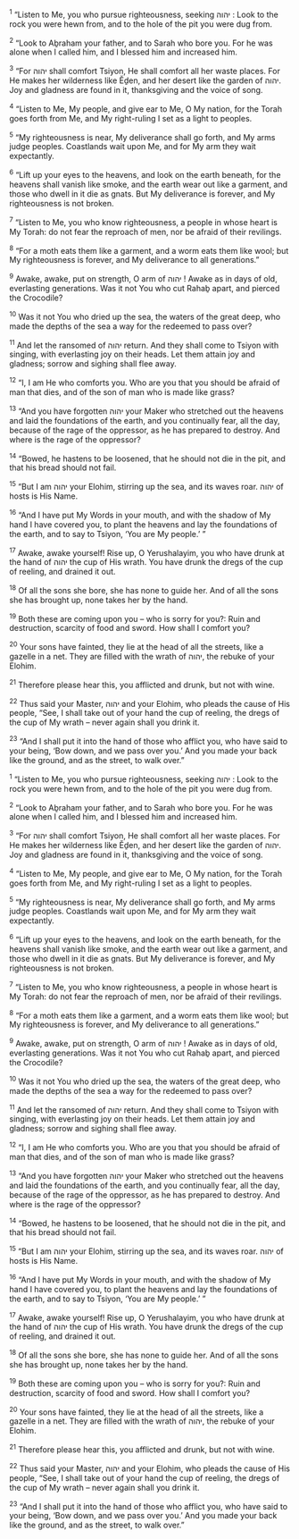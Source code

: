 <sup>1</sup> “Listen to Me, you who pursue righteousness, seeking יהוה : Look to the rock you were hewn from, and to the hole of the pit you were dug from.

<sup>2</sup> “Look to Aḇraham your father, and to Sarah who bore you. For he was alone when I called him, and I blessed him and increased him.

<sup>3</sup> “For יהוה shall comfort Tsiyon, He shall comfort all her waste places. For He makes her wilderness like Ĕḏen, and her desert like the garden of יהוה. Joy and gladness are found in it, thanksgiving and the voice of song.

<sup>4</sup> “Listen to Me, My people, and give ear to Me, O My nation, for the Torah goes forth from Me, and My right-ruling I set as a light to peoples.

<sup>5</sup> “My righteousness is near, My deliverance shall go forth, and My arms judge peoples. Coastlands wait upon Me, and for My arm they wait expectantly.

<sup>6</sup> “Lift up your eyes to the heavens, and look on the earth beneath, for the heavens shall vanish like smoke, and the earth wear out like a garment, and those who dwell in it die as gnats. But My deliverance is forever, and My righteousness is not broken.

<sup>7</sup> “Listen to Me, you who know righteousness, a people in whose heart is My Torah: do not fear the reproach of men, nor be afraid of their revilings.

<sup>8</sup> “For a moth eats them like a garment, and a worm eats them like wool; but My righteousness is forever, and My deliverance to all generations.”

<sup>9</sup> Awake, awake, put on strength, O arm of יהוה ! Awake as in days of old, everlasting generations. Was it not You who cut Rahaḇ apart, and pierced the Crocodile?

<sup>10</sup> Was it not You who dried up the sea, the waters of the great deep, who made the depths of the sea a way for the redeemed to pass over?

<sup>11</sup> And let the ransomed of יהוה return. And they shall come to Tsiyon with singing, with everlasting joy on their heads. Let them attain joy and gladness; sorrow and sighing shall flee away.

<sup>12</sup> “I, I am He who comforts you. Who are you that you should be afraid of man that dies, and of the son of man who is made like grass?

<sup>13</sup> “And you have forgotten יהוה your Maker who stretched out the heavens and laid the foundations of the earth, and you continually fear, all the day, because of the rage of the oppressor, as he has prepared to destroy. And where is the rage of the oppressor?

<sup>14</sup> “Bowed, he hastens to be loosened, that he should not die in the pit, and that his bread should not fail.

<sup>15</sup> “But I am יהוה your Elohim, stirring up the sea, and its waves roar. יהוה of hosts is His Name.

<sup>16</sup> “And I have put My Words in your mouth, and with the shadow of My hand I have covered you, to plant the heavens and lay the foundations of the earth, and to say to Tsiyon, ‘You are My people.’ ”

<sup>17</sup> Awake, awake yourself! Rise up, O Yerushalayim, you who have drunk at the hand of יהוה the cup of His wrath. You have drunk the dregs of the cup of reeling, and drained it out.

<sup>18</sup> Of all the sons she bore, she has none to guide her. And of all the sons she has brought up, none takes her by the hand.

<sup>19</sup> Both these are coming upon you – who is sorry for you?: Ruin and destruction, scarcity of food and sword. How shall I comfort you?

<sup>20</sup> Your sons have fainted, they lie at the head of all the streets, like a gazelle in a net. They are filled with the wrath of יהוה, the rebuke of your Elohim.

<sup>21</sup> Therefore please hear this, you afflicted and drunk, but not with wine.

<sup>22</sup> Thus said your Master, יהוה and your Elohim, who pleads the cause of His people, “See, I shall take out of your hand the cup of reeling, the dregs of the cup of My wrath – never again shall you drink it.

<sup>23</sup> “And I shall put it into the hand of those who afflict you, who have said to your being, ‘Bow down, and we pass over you.’ And you made your back like the ground, and as the street, to walk over.”

<sup>1</sup> “Listen to Me, you who pursue righteousness, seeking יהוה : Look to the rock you were hewn from, and to the hole of the pit you were dug from.

<sup>2</sup> “Look to Aḇraham your father, and to Sarah who bore you. For he was alone when I called him, and I blessed him and increased him.

<sup>3</sup> “For יהוה shall comfort Tsiyon, He shall comfort all her waste places. For He makes her wilderness like Ĕḏen, and her desert like the garden of יהוה. Joy and gladness are found in it, thanksgiving and the voice of song.

<sup>4</sup> “Listen to Me, My people, and give ear to Me, O My nation, for the Torah goes forth from Me, and My right-ruling I set as a light to peoples.

<sup>5</sup> “My righteousness is near, My deliverance shall go forth, and My arms judge peoples. Coastlands wait upon Me, and for My arm they wait expectantly.

<sup>6</sup> “Lift up your eyes to the heavens, and look on the earth beneath, for the heavens shall vanish like smoke, and the earth wear out like a garment, and those who dwell in it die as gnats. But My deliverance is forever, and My righteousness is not broken.

<sup>7</sup> “Listen to Me, you who know righteousness, a people in whose heart is My Torah: do not fear the reproach of men, nor be afraid of their revilings.

<sup>8</sup> “For a moth eats them like a garment, and a worm eats them like wool; but My righteousness is forever, and My deliverance to all generations.”

<sup>9</sup> Awake, awake, put on strength, O arm of יהוה ! Awake as in days of old, everlasting generations. Was it not You who cut Rahaḇ apart, and pierced the Crocodile?

<sup>10</sup> Was it not You who dried up the sea, the waters of the great deep, who made the depths of the sea a way for the redeemed to pass over?

<sup>11</sup> And let the ransomed of יהוה return. And they shall come to Tsiyon with singing, with everlasting joy on their heads. Let them attain joy and gladness; sorrow and sighing shall flee away.

<sup>12</sup> “I, I am He who comforts you. Who are you that you should be afraid of man that dies, and of the son of man who is made like grass?

<sup>13</sup> “And you have forgotten יהוה your Maker who stretched out the heavens and laid the foundations of the earth, and you continually fear, all the day, because of the rage of the oppressor, as he has prepared to destroy. And where is the rage of the oppressor?

<sup>14</sup> “Bowed, he hastens to be loosened, that he should not die in the pit, and that his bread should not fail.

<sup>15</sup> “But I am יהוה your Elohim, stirring up the sea, and its waves roar. יהוה of hosts is His Name.

<sup>16</sup> “And I have put My Words in your mouth, and with the shadow of My hand I have covered you, to plant the heavens and lay the foundations of the earth, and to say to Tsiyon, ‘You are My people.’ ”

<sup>17</sup> Awake, awake yourself! Rise up, O Yerushalayim, you who have drunk at the hand of יהוה the cup of His wrath. You have drunk the dregs of the cup of reeling, and drained it out.

<sup>18</sup> Of all the sons she bore, she has none to guide her. And of all the sons she has brought up, none takes her by the hand.

<sup>19</sup> Both these are coming upon you – who is sorry for you?: Ruin and destruction, scarcity of food and sword. How shall I comfort you?

<sup>20</sup> Your sons have fainted, they lie at the head of all the streets, like a gazelle in a net. They are filled with the wrath of יהוה, the rebuke of your Elohim.

<sup>21</sup> Therefore please hear this, you afflicted and drunk, but not with wine.

<sup>22</sup> Thus said your Master, יהוה and your Elohim, who pleads the cause of His people, “See, I shall take out of your hand the cup of reeling, the dregs of the cup of My wrath – never again shall you drink it.

<sup>23</sup> “And I shall put it into the hand of those who afflict you, who have said to your being, ‘Bow down, and we pass over you.’ And you made your back like the ground, and as the street, to walk over.”

